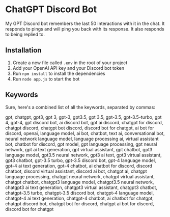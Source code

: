 # ChatGPT Discord Bot

My GPT Discord bot remembers the last 50 interactions with it in the chat. It responds to pings and will ping you back with its response. It also responds to being replied to.

## Installation
1. Create a new file called `.env` in the root of your project
2. Add your OpenAI API key and your Discord bot token
3. Run `npm install` to install the dependencies
4. Run `node app.js` to start the bot

## Keywords
Sure, here's a combined list of all the keywords, separated by commas:

gpt, chatgpt, gpt3, gpt 3, gpt-3, gpt3.5, gpt 3.5, gpt-3.5, gpt-3.5-turbo, gpt 4, gpt-4, gpt discord bot, ai discord bot, gpt ai discord, chatgpt for discord, chatgpt discord, chatgpt bot discord, discord bot for chatgpt, ai bot for discord, openai, language model, ai bot, chatbot, text ai, conversational bot, neural network language model, language processing ai, virtual assistant bot, chatbot for discord, gpt model, gpt language processing, gpt neural network, gpt ai text generation, gpt virtual assistant, gpt chatbot, gpt3 language model, gpt3.5 neural network, gpt3 ai text, gpt3 virtual assistant, gpt3 chatbot, gpt-3.5 turbo, gpt-3.5 discord bot, gpt-4 language model, gpt-4 ai text generation, gpt-4 chatbot, ai chatbot for discord, discord chatbot, discord virtual assistant, discord ai bot, chatgpt ai, chatgpt language processing, chatgpt neural network, chatgpt virtual assistant, chatgpt chatbot, chatgpt3 language model, chatgpt3.5 neural network, chatgpt3 ai text generation, chatgpt3 virtual assistant, chatgpt3 chatbot, chatgpt-3.5 turbo, chatgpt-3.5 discord bot, chatgpt-4 language model, chatgpt-4 ai text generation, chatgpt-4 chatbot, ai chatbot for chatgpt, chatgpt discord bot, chatgpt bot for discord, chatgpt ai bot for discord, discord bot for chatgpt
